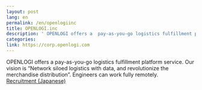 ```yaml
---
layout: post
lang: en
permalink: /en/openlogiinc
title: OPENLOGI.inc
description: ' OPENLOGI offers a  pay-as-you-go logistics fulfillment platform service. Our vision is “Network siloed logistics with data, and revolutionize the merchandise distribution”. Engineers can work fully remotely. Recruitment (Japanese) '
categories: 
link: https://corp.openlogi.com
---
```


<p>OPENLOGI offers a  pay-as-you-go logistics fulfillment platform service. Our vision is “Network siloed logistics with data, and revolutionize the merchandise distribution”. Engineers can work fully remotely.<br /><a href="https://corp.openlogi.com/recruit/">Recruitment (Japanese)</a></p>
